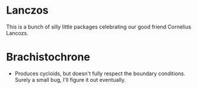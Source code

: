 Lanczos
=======

This is a bunch of silly little packages celebrating our good friend Cornelius Lancozs.


# Brachistochrone

* Produces cycloids, but doesn't fully respect the boundary conditions. Surely a small bug, I'll figure it out eventually.